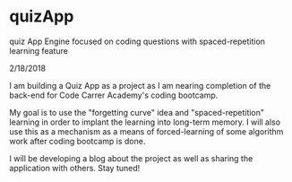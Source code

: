 # quizApp
quiz App Engine focused on coding questions with spaced-repetition learning feature

2/18/2018

I am building a Quiz App as a project as I am nearing completion of the back-end for Code Carrer Academy's coding bootcamp.

My goal is to use the "forgetting curve" idea and "spaced-repetition" learning in order to implant the learning into
long-term memory.  I will also use this as a mechanism as a means of forced-learning of some algorithm work after
coding bootcamp is done.

I will be developing a blog about the project as well as sharing the application with others.  Stay tuned!
